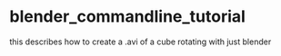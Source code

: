 # blender_commandline_tutorial
this describes how to create a .avi of a cube rotating with just blender
